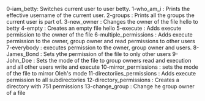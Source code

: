 0-iam_betty: Switches current user to user betty.
1-who_am_i : Prints the effective username of the current user.
2-groups : Prints all the groups the current user is part of.
3-new_owner : Changes the owner of the file hello to betty
4-empty : Creates an empty file hello
5-execute : Adds execute permission to the owner of the file
6-multiple_permissions : Adds execute permission to the owner, group owner and read permissions to other users
7-everybody : executes permission to the owner, group owner and users.
8-James_Bond : Sets ythe permission of the file to only other users
9-John_Doe : Sets the mode of the file to group owners read and execution and all other users write and execute
10-mirror_permissions : sets the mode of the file to mirror Oleh's mode
11-directoriies_permissions : Adds execute permission to all subdirectories
12-directory_permissions : Creates a directory with 751 permissions
13-change_group : Change he group owner of a file


